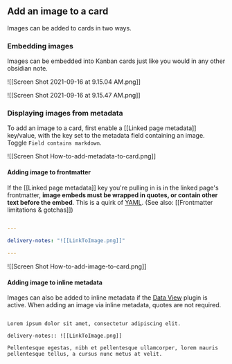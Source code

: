 ## Add an image to a card

Images can be added to cards in two ways.

### Embedding images

Images can be embedded into Kanban cards just like you would in any other obsidian note.

![[Screen Shot 2021-09-16 at 9.15.04 AM.png]]

![[Screen Shot 2021-09-16 at 9.15.47 AM.png]]


### Displaying images from metadata

To add an image to a card, first enable a [[Linked page metadata]] key/value, with the key set to the metadata field containing an image. Toggle `Field contains markdown`.

![[Screen Shot How-to-add-metadata-to-card.png]]
  

#### Adding image to frontmatter

If the [[Linked page metadata]] key you're pulling in is in the linked page's frontmatter, **image embeds must be wrapped in quotes, or contain other text before the embed**. This is a quirk of [YAML](https://help.obsidian.md/Advanced+topics/YAML+front+matter). (See also: [[Frontmatter limitations & gotchas]])
  

```yaml

---

delivery-notes: "![[LinkToImage.png]]"

---

```

![[Screen Shot How-to-add-image-to-card.png]]


#### Adding image to inline metadata

Images can also be added to inline metadata if the [Data View](https://github.com/blacksmithgu/obsidian-dataview) plugin is active. When adding an image via inline metadata, quotes are not required.

```

Lorem ipsum dolor sit amet, consectetur adipiscing elit.

delivery-notes:: ![[LinkToImage.png]]

Pellentesque egestas, nibh et pellentesque ullamcorper, lorem mauris pellentesque tellus, a cursus nunc metus at velit.

```